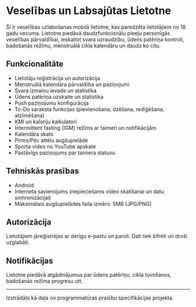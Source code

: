 # Veselības un Labsajūtas Lietotne

Šī ir veselības uzlabošanas mobilā lietotne, kas paredzēta lietotājiem no 18 gadu vecuma. Lietotne piedāvā daudzfunkcionālu pieeju personīgās veselības pārvaldībai, ieskaitot svara uzraudzību, ūdens patēriņa kontroli, badošanās režīmu, menstruālā cikla kalendāru un daudz ko citu.

## Funkcionalitāte

- Lietotāju reģistrācija un autorizācija
- Menstruālā kalendāra pārvaldība un paziņojumi
- Svara izmaiņu ievade un statistika
- Ūdens patēriņa uzskaite un statistika
- Push paziņojumu konfigurācija
- To-Do saraksta funkcijas (pievienošana, dzēšana, rediģēšana, atzīmēšana)
- ĶMI un kaloriju kalkulatori
- Intermittent fasting (IGM) režīms ar taimeri un notifikācijām
- Kalendāra skats
- Pirms/Pēc attēlu augšupielāde
- Sporta video no YouTube apskate
- Pastāvīgs paziņojums par taimera statusu

## Tehniskās prasības

- Android 
- Interneta savienojums (nepieciešams video skatīšanai un datu sinhronizācijai)
- Maksimālais augšupielādes faila izmērs: 5MB (JPG/PNG)

##  Autorizācija

Lietotājiem jāreģistrējas ar derīgu e-pastu un paroli. Dati tiek šifrēti un droši uzglabāti.

##  Notifikācijas

Lietotne piedāvā atgādinājumus par ūdens patēriņu, cikla tuvošanos, badošanās režīma progresu utt.

---

Izstrādāts kā daļa no programmatūras prasību specifikācijas projekta.

